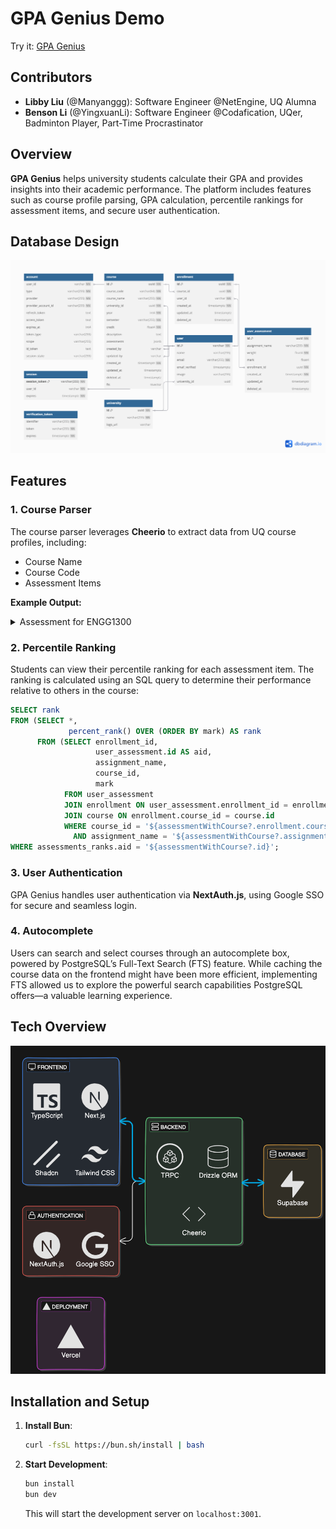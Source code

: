 # GPA Genius Demo

Try it: [GPA Genius](https://gpa-genius.vercel.app/)

## Contributors
- **Libby Liu** (@Manyanggg): Software Engineer @NetEngine, UQ Alumna
- **Benson Li** (@YingxuanLi): Software Engineer @Codafication, UQer, Badminton Player, Part-Time Procrastinator

## Overview
**GPA Genius** helps university students calculate their GPA and provides insights into their academic performance. The platform includes features such as course profile parsing, GPA calculation, percentile rankings for assessment items, and secure user authentication.

## Database Design
![GPA Genius Database Design](/.eraser/5Ivho9JUgVZgpx1BsioF___6yy2RtPnVvYhBxKDqZ9DwUbJIj23___wq8cGn4BYkcc2BEWfIYxv.png "GPA Genius Database Design")

## Features

### 1. **Course Parser**
The course parser leverages **Cheerio** to extract data from UQ course profiles, including:
- Course Name
- Course Code
- Assessment Items

**Example Output:**

<details>
  <summary>Assessment for ENGG1300</summary>

```json
[
  {
    "mode": "Written",
    "title": "Weekly On-line Quizzes (1.875% each)",
    "weight": "15% (Best 8 of the 11 quizzes count)",
    "dueDate": "29/07/2024 - 21/10/2024\n\nWeekly quizzes are due every Monday at 1pm (except Week 1 & Week 11).",
    "category": "Quiz",
    "isHurdled": false,
    "taskDescription": "Each week (with the exception of week 1 and week 11), students will undertake a short on-line quiz via Blackboard to test their knowledge.",
    "learningOutcomes": "L01, L02, L03, L04, L05, L06, L07",
    "additionalDetails": {
      "Other conditions": "Time limited. See the conditions definitions"
    },
    "hurdleRequirements": ""
  },
  {
    "mode": "Written",
    "title": "On-Campus In-semester test",
    "weight": "20%",
    "dueDate": "In-semester Saturday\n31/08/2024 - 14/09/2024\n\nCentrally scheduled mid-semester exams will be scheduled for a Saturday at the end of week 6, 7 or 8. The timetable is scheduled to be released on Thursday 1st of August.",
    "category": "Examination",
    "isHurdled": false,
    "taskDescription": "This closed book multiple-choice exam involves solving numerical, circuit based problems, based on material in the first part of the course.",
    "learningOutcomes": "L01, L02, L03, L04, L07",
    "additionalDetails": {
      "Other conditions": "Time limited. See the conditions definitions"
    },
    "hurdleRequirements": ""
  },
  {
    "mode": "Activity/ Performance, Oral, Written",
    "title": "Audio filter Practical Exam Demonstration",
    "weight": "10%",
    "dueDate": "8/10/2024 - 11/10/2024\n\nStudents will be allocated to 1-hour of one of their scheduled Wk 11 practical classes.",
    "category": "Examination, Practical/ Demonstration",
    "isHurdled": false,
    "taskDescription": "Your task is to design, implement and test a passive filter (using resistors and/or capacitors and/or inductors) to remove noise from a provided audio recording while preserving the quality of the original signal.",
    "learningOutcomes": "L01, L02, L03, L04, L07",
    "hurdleRequirements": ""
  },
  {
    "mode": "Written",
    "title": "Final Exam",
    "weight": "55%",
    "dueDate": "End of Semester Exam Period\n2/11/2024 - 16/11/2024",
    "category": "Examination",
    "isHurdled": true,
    "taskDescription": "An on-campus closed-book examination of 2 hours duration + 10 minutes planning time will be conducted covering all aspects of the course.",
    "learningOutcomes": "L01, L02, L03, L04, L05, L06, L07",
    "hurdleRequirements": ""
  }
]
```

</details>

### 2. **Percentile Ranking**
Students can view their percentile ranking for each assessment item. The ranking is calculated using an SQL query to determine their performance relative to others in the course:

```sql
SELECT rank
FROM (SELECT *, 
             percent_rank() OVER (ORDER BY mark) AS rank
      FROM (SELECT enrollment_id,
                   user_assessment.id AS aid,
                   assignment_name,
                   course_id,
                   mark
            FROM user_assessment
            JOIN enrollment ON user_assessment.enrollment_id = enrollment.id
            JOIN course ON enrollment.course_id = course.id
            WHERE course_id = '${assessmentWithCourse?.enrollment.courseId}'
              AND assignment_name = '${assessmentWithCourse?.assignmentName}') AS uaec) AS assessments_ranks
WHERE assessments_ranks.aid = '${assessmentWithCourse?.id}';
```

### 3. **User Authentication**
GPA Genius handles user authentication via **NextAuth.js**, using Google SSO for secure and seamless login.

### 4. **Autocomplete**
Users can search and select courses through an autocomplete box, powered by PostgreSQL’s Full-Text Search (FTS) feature. While caching the course data on the frontend might have been more efficient, implementing FTS allowed us to explore the powerful search capabilities PostgreSQL offers—a valuable learning experience.

## Tech Overview
![Tech Overview](/.eraser/5Ivho9JUgVZgpx1BsioF___6yy2RtPnVvYhBxKDqZ9DwUbJIj23___fT92kbggO_BBwmXEjNmQg.png "Tech Overview")

## Installation and Setup

1. **Install Bun**:
   ```bash
   curl -fsSL https://bun.sh/install | bash
   ```

2. **Start Development**:
   ```bash
   bun install
   bun dev
   ```

   This will start the development server on `localhost:3001`.
